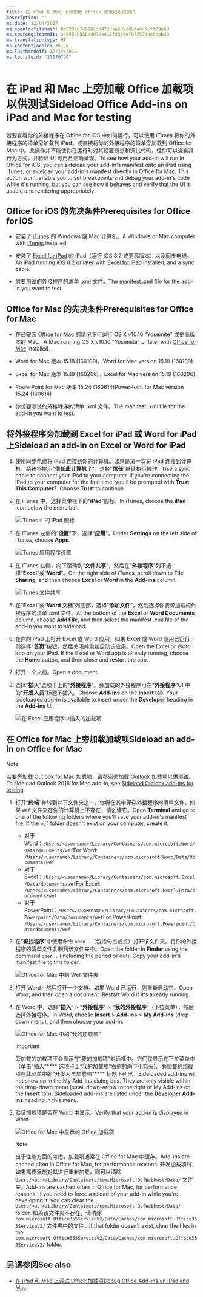 ```yaml
---
title: 在 iPad 和 Mac 上旁加载 Office 加载项以供测试
description: ''
ms.date: 12/04/2017
ms.openlocfilehash: be8202d740182dd472daa685cd8ce4dd5ff29e40
ms.sourcegitcommit: 3d8454055ba4d7aae12f335def97357dea5beb30
ms.translationtype: HT
ms.contentlocale: zh-CN
ms.lasthandoff: 12/14/2018
ms.locfileid: "27270794"
---
```

# <a name="sideload-office-add-ins-on-ipad-and-mac-for-testing"></a><span data-ttu-id="fd8b1-102">在 iPad 和 Mac 上旁加载 Office 加载项以供测试</span><span class="sxs-lookup"><span data-stu-id="fd8b1-102">Sideload Office Add-ins on iPad and Mac for testing</span></span>

<span data-ttu-id="fd8b1-p101">若要查看你的外接程序在 Office for iOS 中如何运行，可以使用 iTunes 将你的外接程序的清单旁加载到 iPad，或直接将你的外接程序的清单旁加载到 Office for Mac 中。此操作并不能使你在运行时对其设置断点和调试代码，但你可以查看其行为方式，并验证 UI 可用且正确呈现。</span><span class="sxs-lookup"><span data-stu-id="fd8b1-p101">To see how your add-in will run in Office for iOS, you can sideload your add-in's manifest onto an iPad using iTunes, or sideload your add-in's manifest directly in Office for Mac. This action won't enable you to set breakpoints and debug your add-in's code while it's running, but you can see how it behaves and verify that the UI is usable and rendering appropriately.</span></span> 

## <a name="prerequisites-for-office-for-ios"></a><span data-ttu-id="fd8b1-105">Office for iOS 的先决条件</span><span class="sxs-lookup"><span data-stu-id="fd8b1-105">Prerequisites for Office for iOS</span></span>

- <span data-ttu-id="fd8b1-106">安装了 [iTunes](https://www.apple.com/itunes/download/) 的 Windows 或 Mac 计算机。</span><span class="sxs-lookup"><span data-stu-id="fd8b1-106">A Windows or Mac computer with [iTunes](https://www.apple.com/itunes/download/) installed.</span></span>
    
- <span data-ttu-id="fd8b1-107">安装了 [Excel for iPad](https://itunes.apple.com/us/app/microsoft-excel/id586683407?mt=8) 的 iPad（运行 iOS 8.2 或更高版本）以及同步电缆。</span><span class="sxs-lookup"><span data-stu-id="fd8b1-107">An iPad running iOS 8.2 or later with [Excel for iPad](https://itunes.apple.com/us/app/microsoft-excel/id586683407?mt=8) installed, and a sync cable.</span></span>
    
- <span data-ttu-id="fd8b1-108">您要测试的外接程序的清单 .xml 文件。</span><span class="sxs-lookup"><span data-stu-id="fd8b1-108">The manifest .xml file for the add-in you want to test.</span></span>
    

## <a name="prerequisites-for-office-for-mac"></a><span data-ttu-id="fd8b1-109">Office for Mac 的先决条件</span><span class="sxs-lookup"><span data-stu-id="fd8b1-109">Prerequisites for Office for Mac</span></span>

- <span data-ttu-id="fd8b1-110">在已安装 [Office for Mac](https://products.office.com/buy/compare-microsoft-office-products?tab=omac) 的情况下可运行 OS X v10.10 "Yosemite" 或更高版本的 Mac。</span><span class="sxs-lookup"><span data-stu-id="fd8b1-110">A Mac running OS X v10.10 "Yosemite" or later with [Office for Mac](https://products.office.com/buy/compare-microsoft-office-products?tab=omac) installed.</span></span>
    
- <span data-ttu-id="fd8b1-111">Word for Mac 版本 15.18 (160109)。</span><span class="sxs-lookup"><span data-stu-id="fd8b1-111">Word for Mac version 15.18 (160109).</span></span>
   
- <span data-ttu-id="fd8b1-112">Excel for Mac 版本 15.19 (160206)。</span><span class="sxs-lookup"><span data-stu-id="fd8b1-112">Excel for Mac version 15.19 (160206).</span></span>

- <span data-ttu-id="fd8b1-113">PowerPoint for Mac 版本 15.24 (160614)</span><span class="sxs-lookup"><span data-stu-id="fd8b1-113">PowerPoint for Mac version 15.24 (160614)</span></span>
    
- <span data-ttu-id="fd8b1-114">你想要测试的外接程序的清单 .xml 文件。</span><span class="sxs-lookup"><span data-stu-id="fd8b1-114">The manifest .xml file for the add-in you want to test.</span></span>
    

## <a name="sideload-an-add-in-on-excel-or-word-for-ipad"></a><span data-ttu-id="fd8b1-115">将外接程序旁加载到 Excel for iPad 或 Word for iPad 上</span><span class="sxs-lookup"><span data-stu-id="fd8b1-115">Sideload an add-in on Excel or Word for iPad</span></span>

1. <span data-ttu-id="fd8b1-p102">使用同步电缆将 iPad 连接到你的计算机。如果是第一次将 iPad 连接到计算机，系统将提示“**信任此计算机？**”。选择“**信任**”继续执行操作。</span><span class="sxs-lookup"><span data-stu-id="fd8b1-p102">Use a sync cable to connect your iPad to your computer. If you're connecting the iPad to your computer for the first time, you'll be prompted with  **Trust This Computer?**. Choose **Trust** to continue.</span></span>

2. <span data-ttu-id="fd8b1-119">在 iTunes 中，选择菜单栏下的“**iPad**”图标。</span><span class="sxs-lookup"><span data-stu-id="fd8b1-119">In iTunes, choose the  **iPad** icon below the menu bar.</span></span>
    
    ![iTunes 中的 iPad 图标](../images/ipad.png)

3. <span data-ttu-id="fd8b1-121">在 iTunes 左侧的“**设置**”下，选择“**应用**”。</span><span class="sxs-lookup"><span data-stu-id="fd8b1-121">Under  **Settings** on the left side of iTunes, choose **Apps**.</span></span>
    
    ![iTunes 应用程序设置](../images/file-settings-apps.png)

4. <span data-ttu-id="fd8b1-123">在 iTunes 右侧，向下滚动到“**文件共享**”，然后在“**外接程序**”列下选择“**Excel**”或“**Word**”。</span><span class="sxs-lookup"><span data-stu-id="fd8b1-123">On the right side of iTunes, scroll down to  **File Sharing**, and then choose  **Excel** or **Word** in the **Add-ins** column.</span></span>
    
    ![iTunes 文件共享](../images/file-sharing.png)

5. <span data-ttu-id="fd8b1-125">在“**Excel**”或“**Word 文档**”列底部，选择“**添加文件**”，然后选择你要旁加载的外接程序的清单 .xml 文件。</span><span class="sxs-lookup"><span data-stu-id="fd8b1-125">At the bottom of the  **Excel** or **Word Documents** column, choose **Add File**, and then select the manifest .xml file of the add-in you want to sideload.</span></span> 
    
6. <span data-ttu-id="fd8b1-p103">在你的 iPad 上打开 Excel 或 Word 应用。如果 Excel 或 Word 应用已运行，则选择“**首页**”按钮，然后关闭并重新启动该应用。</span><span class="sxs-lookup"><span data-stu-id="fd8b1-p103">Open the Excel or Word app on your iPad. If the Excel or Word app is already running, choose the  **Home** button, and then close and restart the app.</span></span>
    
7. <span data-ttu-id="fd8b1-128">打开一个文档。</span><span class="sxs-lookup"><span data-stu-id="fd8b1-128">Open a document.</span></span>
    
8. <span data-ttu-id="fd8b1-129">选择“**插入**”选项卡上的“**外接程序**”。旁加载的外接程序可在“**外接程序**”UI 中的“**开发人员**”标题下插入。</span><span class="sxs-lookup"><span data-stu-id="fd8b1-129">Choose  **Add-ins** on the **Insert** tab. Your sideloaded add-in is available to insert under the **Developer** heading in the **Add-ins** UI.</span></span>
    
    ![在 Excel 应用程序中插入的加载项](../images/excel-insert-add-in.png)


## <a name="sideload-an-add-in-on-office-for-mac"></a><span data-ttu-id="fd8b1-131">在 Office for Mac 上旁加载加载项</span><span class="sxs-lookup"><span data-stu-id="fd8b1-131">Sideload an add-in on Office for Mac</span></span>

> [!NOTE]
> <span data-ttu-id="fd8b1-132">若要旁加载 Outlook for Mac 加载项，请参阅[旁加载 Outlook 加载项以供测试](https://docs.microsoft.com/outlook/add-ins/sideload-outlook-add-ins-for-testing)。</span><span class="sxs-lookup"><span data-stu-id="fd8b1-132">To sideload Outlook 2016 for Mac add-in, see [Sideload Outlook add-ins for testing](https://docs.microsoft.com/outlook/add-ins/sideload-outlook-add-ins-for-testing).</span></span>

1. <span data-ttu-id="fd8b1-p104">打开“**终端**”并转到以下文件夹之一，你将在其中保存外接程序的清单文件。如果 `wef` 文件夹在你的计算机上不存在，请创建它。</span><span class="sxs-lookup"><span data-stu-id="fd8b1-p104">Open  **Terminal** and go to one of the following folders where you'll save your add-in's manifest file. If the `wef` folder doesn't exist on your computer, create it.</span></span>
    
    - <span data-ttu-id="fd8b1-135">对于 Word：`/Users/<username>/Library/Containers/com.microsoft.Word/Data/documents/wef`</span><span class="sxs-lookup"><span data-stu-id="fd8b1-135">For Word:  `/Users/<username>/Library/Containers/com.microsoft.Word/Data/documents/wef`</span></span>    
    - <span data-ttu-id="fd8b1-136">对于 Excel：`/Users/<username>/Library/Containers/com.microsoft.Excel/Data/documents/wef`</span><span class="sxs-lookup"><span data-stu-id="fd8b1-136">For Excel:  `/Users/<username>/Library/Containers/com.microsoft.Excel/Data/documents/wef`</span></span>
    - <span data-ttu-id="fd8b1-137">对于 PowerPoint：`/Users/<username>/Library/Containers/com.microsoft.Powerpoint/Data/documents/wef`</span><span class="sxs-lookup"><span data-stu-id="fd8b1-137">For PowerPoint: `/Users/<username>/Library/Containers/com.microsoft.Powerpoint/Data/documents/wef`</span></span>
    
2. <span data-ttu-id="fd8b1-p105">在“**查找程序**”中使用命令 `open .`（包括句点或点）打开该文件夹。将你的外接程序的清单文件复制到该文件夹中。</span><span class="sxs-lookup"><span data-stu-id="fd8b1-p105">Open the folder in  **Finder** using the command `open .` (including the period or dot). Copy your add-in's manifest file to this folder.</span></span>
    
    ![Office for Mac 中的 Wef 文件夹](../images/all-my-files.png)

3. <span data-ttu-id="fd8b1-p106">打开 Word，然后打开一个文档。如果 Word 已运行，则重新启动它。</span><span class="sxs-lookup"><span data-stu-id="fd8b1-p106">Open Word, and then open a document. Restart Word if it's already running.</span></span>
    
4. <span data-ttu-id="fd8b1-143">在 Word 中，选择“**插入**” > “**外接程序**” > “**我的外接程序**”（下拉菜单），然后选择外接程序。</span><span class="sxs-lookup"><span data-stu-id="fd8b1-143">In Word, choose  **Insert** > **Add-ins** > **My Add-ins** (drop-down menu), and then choose your add-in.</span></span>
    
    ![Office for Mac 中的“我的加载项”](../images/my-add-ins-wikipedia.png)

    > [!IMPORTANT]
    > <span data-ttu-id="fd8b1-p107">旁加载的加载项不会显示在“我的加载项”对话框中。它们仅显示在下拉菜单中（单击“插入”\*\*\*\* 选项卡上“我的加载项”右侧的向下小箭头）。旁加载的加载项在此菜单中的“开发人员加载项”\*\*\*\* 标题下列出。</span><span class="sxs-lookup"><span data-stu-id="fd8b1-p107">Sideloaded add-ins will not show up in the My Add-ins dialog box. They are only visible within the drop-down menu (small down-arrow to the right of My Add-ins on the **Insert** tab). Sideloaded add-ins are listed under the **Developer Add-ins** heading in this menu.</span></span> 
    
5. <span data-ttu-id="fd8b1-148">验证加载项是否在 Word 中显示。</span><span class="sxs-lookup"><span data-stu-id="fd8b1-148">Verify that your add-in is displayed in Word.</span></span>
    
    ![Office for Mac 中显示的 Office 加载项](../images/lorem-ipsum-wikipedia.png)
    
    > [!NOTE]
    > <span data-ttu-id="fd8b1-150">出于性能方面的考虑，加载项通常在 Office for Mac 中缓存。</span><span class="sxs-lookup"><span data-stu-id="fd8b1-150">Add-ins are cached often in Office for Mac, for performance reasons.</span></span> <span data-ttu-id="fd8b1-151">开发加载项时，如果需要强制对其进行重新加载，则可以清除 `Users/<usr>/Library/Containers/com.Microsoft.OsfWebHost/Data/` 文件夹。</span><span class="sxs-lookup"><span data-stu-id="fd8b1-151">Add-ins are cached often in Office for Mac, for performance reasons. If you need to force a reload of your add-in while you're developing it, you can clear the `Users/<usr>/Library/Containers/com.Microsoft.OsfWebHost/Data/` folder.</span></span> <span data-ttu-id="fd8b1-152">如果该文件夹不存在，请清除 `com.microsoft.Office365ServiceV2/Data/Caches/com.microsoft.Office365ServiceV2/` 文件夹中的文件。</span><span class="sxs-lookup"><span data-stu-id="fd8b1-152">If that folder doesn't exist, clear the files in the `com.microsoft.Office365ServiceV2/Data/Caches/com.microsoft.Office365ServiceV2/` folder.</span></span>

## <a name="see-also"></a><span data-ttu-id="fd8b1-153">另请参阅</span><span class="sxs-lookup"><span data-stu-id="fd8b1-153">See also</span></span>

- [<span data-ttu-id="fd8b1-154">在 iPad 和 Mac 上调试 Office 加载项</span><span class="sxs-lookup"><span data-stu-id="fd8b1-154">Debug Office Add-ins on iPad and Mac</span></span>](debug-office-add-ins-on-ipad-and-mac.md)
    
